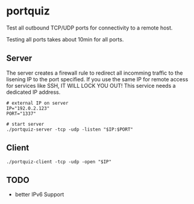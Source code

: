 

# portquiz

Test all outbound TCP/UDP ports for connectivity to a remote host.

Testing all ports takes about 10min for all ports.

## Server

The server creates a firewall rule to redirect all incomming traffic to the lisening IP to the port specified. If you use the same IP for remote access for services like SSH, IT WILL LOCK YOU OUT! This service needs a dedicated IP address.

```shell
# external IP on server
IP="192.0.2.123"
PORT="1337"

# start server
./portquiz-server -tcp -udp -listen "$IP:$PORT"
```

## Client

```shell
./portquiz-client -tcp -udp -open "$IP"
```

## TODO

* better IPv6 Support

